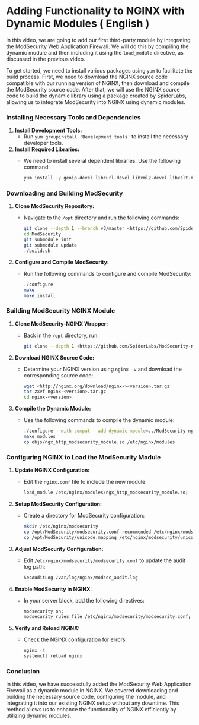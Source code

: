 # Adding Functionality to NGINX with Dynamic Modules  ( English )

In this video, we are going to add our first third-party module by integrating the ModSecurity Web Application Firewall. We will do this by compiling the dynamic module and then including it using the `load_module` directive, as discussed in the previous video.

To get started, we need to install various packages using `yum` to facilitate the build process. First, we need to download the NGINX source code compatible with our running version of NGINX, then download and compile the ModSecurity source code. After that, we will use the NGINX source code to build the dynamic library using a package created by SpiderLabs, allowing us to integrate ModSecurity into NGINX using dynamic modules.

### Installing Necessary Tools and Dependencies

1. **Install Development Tools:**
    - Run `yum groupinstall 'Development tools'` to install the necessary developer tools.
2. **Install Required Libraries:**
    - We need to install several dependent libraries. Use the following command:
        
        ```bash
        yum install -y geoip-devel libcurl-devel libxml2-devel libxslt-devel libgd-devel lmdb-devel openssl-devel pcre-devel perl-ExtUtils-Embed yajl-devel zlib-devel
        
        ```
        

### Downloading and Building ModSecurity

1. **Clone ModSecurity Repository:**
    - Navigate to the `/opt` directory and run the following commands:
        
        ```bash
        git clone --depth 1 --branch v3/master <https://github.com/SpiderLabs/ModSecurity>
        cd ModSecurity
        git submodule init
        git submodule update
        ./build.sh
        
        ```
        
2. **Configure and Compile ModSecurity:**
    - Run the following commands to configure and compile ModSecurity:
        
        ```bash
        ./configure
        make
        make install
        ```
        

### Building ModSecurity NGINX Module

1. **Clone ModSecurity-NGINX Wrapper:**
    - Back in the `/opt` directory, run:
        
        ```bash
        git clone --depth 1 <https://github.com/SpiderLabs/ModSecurity-nginx.git>
        ```
        
2. **Download NGINX Source Code:**
    - Determine your NGINX version using `nginx -v` and download the corresponding source code:
        
        ```bash
        wget <http://nginx.org/download/nginx-><version>.tar.gz
        tar zxvf nginx-<version>.tar.gz
        cd nginx-<version>
        ```
        
3. **Compile the Dynamic Module:**
    - Use the following commands to compile the dynamic module:
        
        ```bash
        ./configure --with-compat --add-dynamic-module=../ModSecurity-nginx
        make modules
        cp objs/ngx_http_modsecurity_module.so /etc/nginx/modules
        ```
        

### Configuring NGINX to Load the ModSecurity Module

1. **Update NGINX Configuration:**
    - Edit the `nginx.conf` file to include the new module:
        
        ```bash
        load_module /etc/nginx/modules/ngx_http_modsecurity_module.so;
        ```
        
2. **Setup ModSecurity Configuration:**
    - Create a directory for ModSecurity configuration:
        
        ```bash
        mkdir /etc/nginx/modsecurity
        cp /opt/ModSecurity/modsecurity.conf-recommended /etc/nginx/modsecurity/modsecurity.conf
        cp /opt/ModSecurity/unicode.mapping /etc/nginx/modsecurity/unicode.mapping
        ```
        
3. **Adjust ModSecurity Configuration:**
    - Edit `/etc/nginx/modsecurity/modsecurity.conf` to update the audit log path:
        
        ```bash
        SecAuditLog /var/log/nginx/modsec_audit.log
        ```
        
4. **Enable ModSecurity in NGINX:**
    - In your server block, add the following directives:
        
        ```bash
        modsecurity on;
        modsecurity_rules_file /etc/nginx/modsecurity/modsecurity.conf;
        ```
        
5. **Verify and Reload NGINX:**
    - Check the NGINX configuration for errors:
        
        ```bash
        nginx -t
        systemctl reload nginx
        ```
        

### Conclusion

In this video, we have successfully added the ModSecurity Web Application Firewall as a dynamic module in NGINX. We covered downloading and building the necessary source code, configuring the module, and integrating it into our existing NGINX setup without any downtime. This method allows us to enhance the functionality of NGINX efficiently by utilizing dynamic modules.